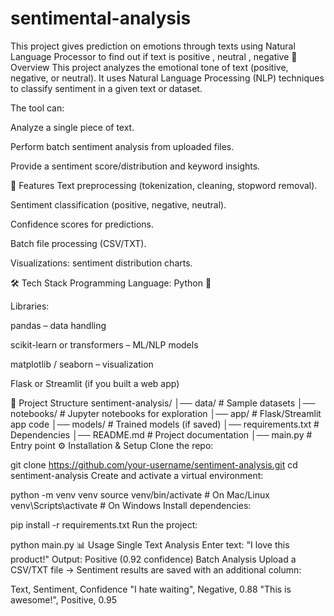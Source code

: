 # sentimental-analysis
This project gives prediction on emotions through texts using Natural Language Processor to find out if text is positive , neutral , negative
📌 Overview
This project analyzes the emotional tone of text (positive, negative, or neutral). It uses Natural Language Processing (NLP) techniques to classify sentiment in a given text or dataset.

The tool can:

Analyze a single piece of text.

Perform batch sentiment analysis from uploaded files.

Provide a sentiment score/distribution and keyword insights.

🚀 Features
Text preprocessing (tokenization, cleaning, stopword removal).

Sentiment classification (positive, negative, neutral).

Confidence scores for predictions.

Batch file processing (CSV/TXT).

Visualizations: sentiment distribution charts.

🛠️ Tech Stack
Programming Language: Python 🐍

Libraries:

pandas – data handling

scikit-learn or transformers – ML/NLP models

matplotlib / seaborn – visualization

Flask or Streamlit (if you built a web app)

📂 Project Structure
sentiment-analysis/
│── data/              # Sample datasets
│── notebooks/         # Jupyter notebooks for exploration
│── app/               # Flask/Streamlit app code
│── models/            # Trained models (if saved)
│── requirements.txt   # Dependencies
│── README.md          # Project documentation
│── main.py            # Entry point
⚙️ Installation & Setup
Clone the repo:

git clone https://github.com/your-username/sentiment-analysis.git
cd sentiment-analysis
Create and activate a virtual environment:

python -m venv venv
source venv/bin/activate   # On Mac/Linux
venv\Scripts\activate      # On Windows
Install dependencies:

pip install -r requirements.txt
Run the project:

python main.py
📊 Usage
Single Text Analysis
Enter text: "I love this product!"
Output: Positive (0.92 confidence)
Batch Analysis
Upload a CSV/TXT file → Sentiment results are saved with an additional column:

Text, Sentiment, Confidence
"I hate waiting", Negative, 0.88
"This is awesome!", Positive, 0.95
